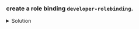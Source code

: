 ### create a role binding `developer-rolebinding`.

<details><summary>Solution</summary>
  <p>

  ```bash

  # create user
  k create rolebinding developer-rolebinding --user=ardino --role=developer
  ```

  </p>
</details>